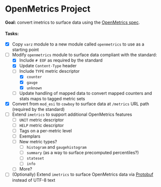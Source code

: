 # OpenMetrics Project

**Goal:** convert imetrics to surface data using the [OpenMetrics spec](https://github.com/OpenObservability/OpenMetrics/blob/main/specification/OpenMetrics.md).

#### Tasks:

- [x] Copy `varz` module to a new module called `openmetrics` to use as a starting point
- [ ] Modify `openmetrics` module to surface data compliant with the standard:
  - [x] Include `# EOF` as required by the standard
  - [x] Update `Content-Type` header
  - [ ] Include `TYPE` metric descriptor
    - [x] `counter`
    - [x] `gauge`
    - [x] `unknown`
  - [ ] Update handling of mapped data to convert mapped counters and stats maps to tagged metric sets
- [x] Convert from `mod_esi` to `cowboy` to surface data at `/metrics` URL path (required by the standard)
- [ ] Extend `imetrics` to support additional OpenMetrics features
  - [ ] `UNIT` metric descriptor
  - [ ] `HELP` metric descriptor
  - [ ] Tags on a per-metric level
  - [ ] Exemplars
  - [ ] New metric types?
    - [ ] `histogram` and `gaugehistogram`
    - [ ] `summary` (as a way to surface precomputed percentiles?)
    - [ ] `stateset`
    - [ ] `info`
  - [ ] More?
- [ ] (Optionally) Extend `imetrics` to surface OpenMetrics data via [Protobuf](https://github.com/OpenObservability/OpenMetrics/blob/main/specification/OpenMetrics.md#protobuf-format) instead of UTF-8 text

